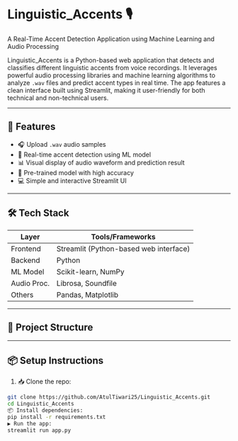 # Linguistic_Accents 🎙️  
A Real-Time Accent Detection Application using Machine Learning and Audio Processing

Linguistic_Accents is a Python-based web application that detects and classifies different linguistic accents from voice recordings. It leverages powerful audio processing libraries and machine learning algorithms to analyze `.wav` files and predict accent types in real time. The app features a clean interface built using Streamlit, making it user-friendly for both technical and non-technical users.

---

## 🚀 Features

- 🎧 Upload `.wav` audio samples
- 🤖 Real-time accent detection using ML model
- 📊 Visual display of audio waveform and prediction result
- 🧠 Pre-trained model with high accuracy
- 💻 Simple and interactive Streamlit UI

---

## 🛠️ Tech Stack

| Layer       | Tools/Frameworks                            |
|-------------|----------------------------------------------|
| Frontend    | Streamlit (Python-based web interface)       |
| Backend     | Python                                       |
| ML Model    | Scikit-learn, NumPy                          |
| Audio Proc. | Librosa, Soundfile                           |
| Others      | Pandas, Matplotlib                          |

---

## 📂 Project Structure


---

## 📦 Setup Instructions

1. 📥 Clone the repo:
```bash
git clone https://github.com/AtulTiwari25/Linguistic_Accents.git
cd Linguistic_Accents
📦 Install dependencies:
pip install -r requirements.txt
▶️ Run the app:
streamlit run app.py

